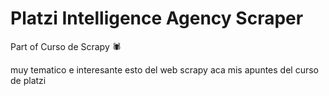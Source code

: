 # Platzi Intelligence Agency Scraper
Part of Curso de Scrapy 🕷

muy tematico e interesante esto del web scrapy aca mis apuntes del curso de platzi
